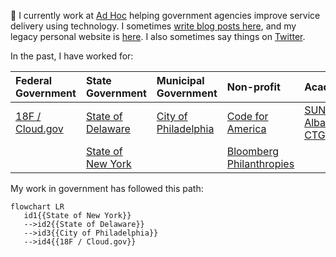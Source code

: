 :wave: I currently work at [Ad Hoc](https://adhocteam.us/) helping government agencies improve service delivery using technology. I sometimes [write blog posts here](https://mheadd.medium.com/), and my legacy personal website is [here](https://civic.io). I also sometimes say things on [Twitter](https://twitter.com/mheadd).

In the past, I have worked for:

  
|  Federal Government | State Government  | Municipal Government  | Non-profit  |  Academia |
|:---|:---|:---|:---|:---|
| [18F / Cloud.gov](https://www.gsa.gov/about-us/organization/federal-acquisition-service/technology-transformation-services) | [State of Delaware](https://dti.delaware.gov/)  | [City of Philadelphia](https://www.phila.gov/)  | [Code for America ](https://codeforamerica.org/)  | [SUNY Albany CTG](https://www.ctg.albany.edu/) |
|   | [State of New York](https://www.nysenate.gov/)  |   | [Bloomberg Philanthropies](https://whatworkscities.bloomberg.org/)  | |


My work in government has followed this path:

```mermaid
flowchart LR
   id1{{State of New York}}
   -->id2{{State of Delaware}}
   -->id3{{City of Philadelphia}}
   -->id4{{18F / Cloud.gov}}
```
